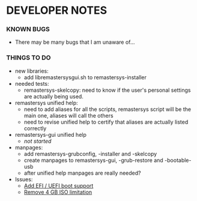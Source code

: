 # DEVELOPER NOTES

### KNOWN BUGS

* There may be many bugs that I am unaware of...

### THINGS TO DO

* new libraries:
   * add libremastersysgui.sh to remastersys-installer
* needed tests:
   * remastersys-skelcopy: need to know if the user's personal settings are actually being used.
* remastersys unified help:
   * need to add aliases for all the scripts, remastersys script will be the main one, aliases will call the others
   * need to revise unified help to certify that aliases are actually listed correctly
* remastersys-gui unified help
   * _not started_
* manpages:
   * add remastersys-grubconfig, -installer and -skelcopy
   * create manpages to remastersys-gui, -grub-restore and -bootable-usb
   * after unified help manpages are really needed?
* Issues:
   * [Add EFI / UEFI boot support](https://github.com/nerun/remastersys/issues/3)
   * [Remove 4 GB ISO limitation](https://github.com/nerun/remastersys/issues/2)